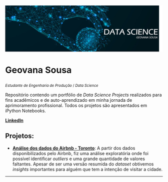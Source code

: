 <p align="center">
  <img src="Data-banner2.png" >
</p>

# Geovana Sousa
<sub>*Estudante de Engenharia de Produção* / *Data Science* </sub>

Repositório contendo um portfólio de *Data Science Projects* realizados para fins acadêmicos e de auto-aprendizado em minha jornada de aprimoramento profissional. Todos os projetos são apresentados em iPython Notebooks.

**[LinkedIn](www.linkedin.com/in/geovana-sousaL)**


## Projetos:

* **[Análise dos dados do Airbnb - Toronto](https://bit.ly/2AUrJhU)**: 
A partir dos dados disponibilizados pelo Airbnb, fiz uma análise exploratória onde foi possível identificar *outliers* e uma grande quantidade de valores faltantes. Apesar de ser uma versão resumida do *dataset* obtivemos *insights* importantes para alguém que tem a intenção de visitar a cidade. 



---
